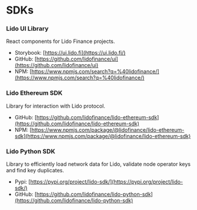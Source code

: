 # SDKs

<!--  -->

### Lido UI Library

React components for Lido Finance projects.

- Storybook: [https://ui.lido.fi](https://ui.lido.fi/)
- GitHub: [https://github.com/lidofinance/ui](https://github.com/lidofinance/ui)
- NPM: [https://www.npmjs.com/search?q=%40lidofinance/](https://www.npmjs.com/search?q=%40lidofinance/)

### Lido Ethereum SDK

Library for interaction with Lido protocol.

- GitHub: [https://github.com/lidofinance/lido-ethereum-sdk](https://github.com/lidofinance/lido-ethereum-sdk)
- NPM: [https://www.npmjs.com/package/@lidofinance/lido-ethereum-sdk](https://www.npmjs.com/package/@lidofinance/lido-ethereum-sdk)

### Lido Python SDK

Library to efficiently load network data for Lido, validate node operator keys and find key duplicates.

- Pypi: [https://pypi.org/project/lido-sdk/](https://pypi.org/project/lido-sdk/)
- GitHub: [https://github.com/lidofinance/lido-python-sdk](https://github.com/lidofinance/lido-python-sdk)
